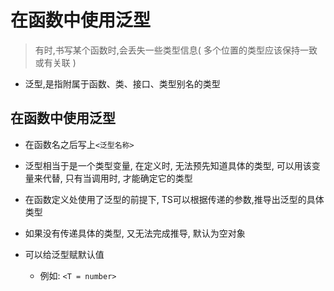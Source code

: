 # 在函数中使用泛型

> 有时,书写某个函数时,会丢失一些类型信息( 多个位置的类型应该保持一致或有关联 )

- 泛型,是指附属于函数、类、接口、类型别名的类型

## 在函数中使用泛型
- 在函数名之后写上`<泛型名称>`

- 泛型相当于是一个类型变量, 在定义时, 无法预先知道具体的类型, 可以用该变量来代替, 只有当调用时, 才能确定它的类型

- 在函数定义处使用了泛型的前提下, TS可以根据传递的参数,推导出泛型的具体类型

- 如果没有传递具体的类型, 又无法完成推导, 默认为空对象

- 可以给泛型赋默认值
    - 例如: `<T = number>`